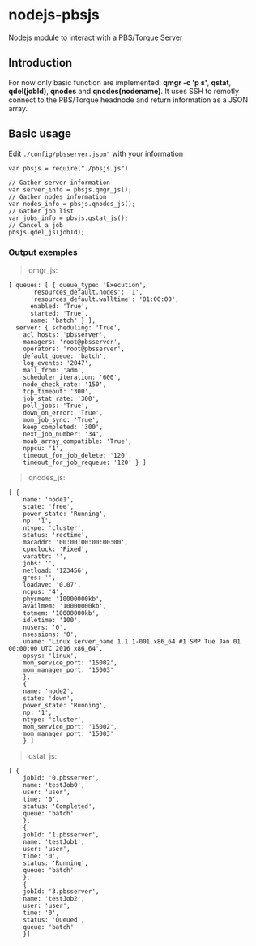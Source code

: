 # nodejs-pbsjs
Nodejs module to interact with a PBS/Torque Server

## Introduction
For now only basic function are implemented: **qmgr -c 'p s'**, **qstat**, **qdel(jobId)**, **qnodes** and **qnodes(nodename)**.
It uses SSH to remotly connect to the PBS/Torque headnode and return information as a JSON array.

## Basic usage
Edit `./config/pbsserver.json"` with your information
```
var pbsjs = require("./pbsjs.js")

// Gather server information
var server_info = pbsjs.qmgr_js();
// Gather nodes information
var nodes_info = pbsjs.qnodes_js();
// Gather job list
var jobs_info = pbsjs.qstat_js();
// Cancel a job
pbsjs.qdel_js(jobId);
```

### Output exemples
>qmgr_js:
```
[ queues: [ { queue_type: 'Execution',
      'resources_default.nodes': '1',
      'resources_default.walltime': '01:00:00',
      enabled: 'True',
      started: 'True',
      name: 'batch' } ],
  server: { scheduling: 'True',
    acl_hosts: 'pbsserver',
    managers: 'root@pbsserver',
    operators: 'root@pbsserver',
    default_queue: 'batch',
    log_events: '2047',
    mail_from: 'adm',
    scheduler_iteration: '600',
    node_check_rate: '150',
    tcp_timeout: '300',
    job_stat_rate: '300',
    poll_jobs: 'True',
    down_on_error: 'True',
    mom_job_sync: 'True',
    keep_completed: '300',
    next_job_number: '34',
    moab_array_compatible: 'True',
    nppcu: '1',
    timeout_for_job_delete: '120',
    timeout_for_job_requeue: '120' } ]
```

>qnodes_js:
```
[ { 
    name: 'node1',
    state: 'free',
    power_state: 'Running',
    np: '1',
    ntype: 'cluster',
    status: 'rectime',
    macaddr: '00:00:00:00:00:00',
    cpuclock: 'Fixed',
    varattr: '',
    jobs: '',
    netload: '123456',
    gres: '',
    loadave: '0.07',
    ncpus: '4',
    physmem: '10000000kb',
    availmem: '10000000kb',
    totmem: '10000000kb',
    idletime: '100',
    nusers: '0',
    nsessions: '0',
    uname: 'Linux server_name 1.1.1-001.x86_64 #1 SMP Tue Jan 01 00:00:00 UTC 2016 x86_64',
    opsys: 'linux',
    mom_service_port: '15002',
    mom_manager_port: '15003' 
    },
    {
    name: 'node2',
    state: 'down',
    power_state: 'Running',
    np: '1',
    ntype: 'cluster',
    mom_service_port: '15002',
    mom_manager_port: '15003' 
    } ]
```

>qstat_js:
```
[ {
    jobId: '0.pbsserver',
    name: 'testJob0',
    user: 'user',
    time: '0',
    status: 'Completed',
    queue: 'batch' 
    },
    {
    jobId: '1.pbsserver', 
    name: 'testJob1',
    user: 'user',
    time: '0',
    status: 'Running',
    queue: 'batch' 
    },
    {
    jobId: '3.pbsserver',
    name: 'testJob2',
    user: 'user',
    time: '0',
    status: 'Queued',
    queue: 'batch' 
    }]
```
